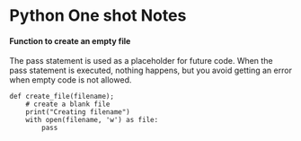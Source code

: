 
# Python One shot Notes

#### Function to create an empty file

The pass statement is used as a placeholder for future code. When the pass statement is executed, nothing happens, but you avoid getting an error when empty code is not allowed. 

```
def create_file(filename);
    # create a blank file 
    print("Creating filename")
    with open(filename, 'w') as file:
        pass
```
